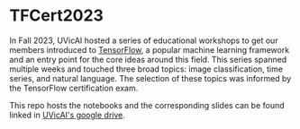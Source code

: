 # TFCert2023

In Fall 2023, UVicAI hosted a series of educational workshops to get our members introduced to [TensorFlow](https://www.tensorflow.org/tutorials), a popular machine learning framework and an entry point for the core ideas around this field. This series spanned multiple weeks and touched three broad topics: image classification, time series, and natural language. The selection of these topics was informed by the TensorFlow certification exam.

This repo hosts the notebooks and the corresponding slides can be found linked in [UVicAI's google drive](https://drive.google.com/drive/folders/1eT2m6cfUUrefFV77irGIewQt2yugYWKM?usp=sharing).
